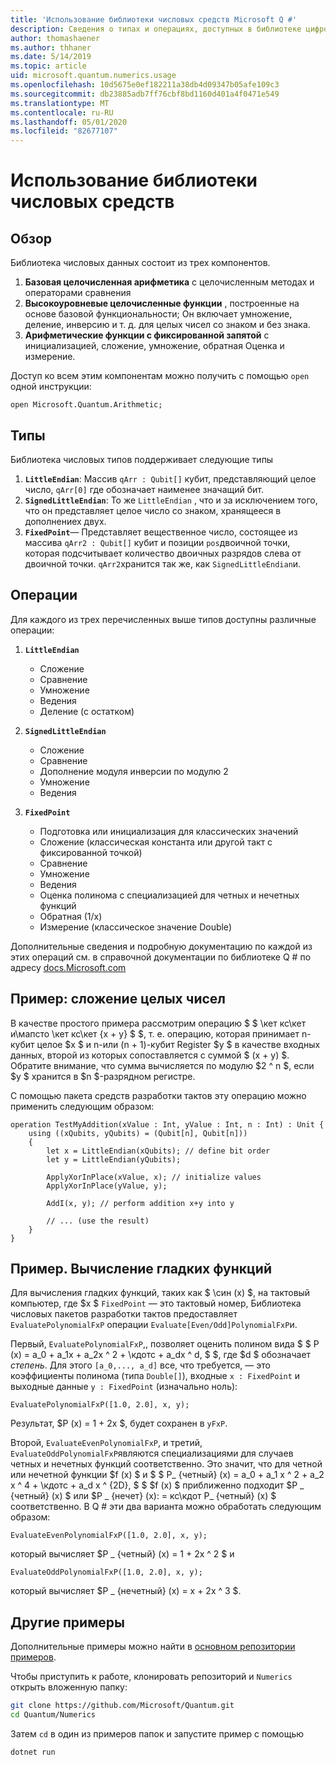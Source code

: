 ```yaml
---
title: 'Использование библиотеки числовых средств Microsoft Q #'
description: Сведения о типах и операциях, доступных в библиотеке цифровых чисел Microsoft тактов.
author: thomashaener
ms.author: thhaner
ms.date: 5/14/2019
ms.topic: article
uid: microsoft.quantum.numerics.usage
ms.openlocfilehash: 10d5675e0ef182211a38db4d09347b05afe109c3
ms.sourcegitcommit: db23885adb7ff76cbf8bd1160d401a4f0471e549
ms.translationtype: MT
ms.contentlocale: ru-RU
ms.lasthandoff: 05/01/2020
ms.locfileid: "82677107"
---
```

# <a name="using-the-numerics-library"></a>Использование библиотеки числовых средств

## <a name="overview"></a>Обзор

Библиотека числовых данных состоит из трех компонентов.

1. **Базовая целочисленная арифметика** с целочисленным методах и операторами сравнения
1. **Высокоуровневые целочисленные функции** , построенные на основе базовой функциональности; Он включает умножение, деление, инверсию и т. д.  для целых чисел со знаком и без знака.
1. **Арифметические функции с фиксированной запятой** с инициализацией, сложение, умножение, обратная Оценка и измерение.

Доступ ко всем этим компонентам можно получить с помощью `open` одной инструкции:
```qsharp
open Microsoft.Quantum.Arithmetic;
```

## <a name="types"></a>Типы

Библиотека числовых типов поддерживает следующие типы

1. **`LittleEndian`**: Массив `qArr : Qubit[]` кубит, представляющий целое число, `qArr[0]` где обозначает наименее значащий бит.
1. **`SignedLittleEndian`**: То же `LittleEndian` , что и за исключением того, что он представляет целое число со знаком, хранящееся в дополнениех двух.
1. **`FixedPoint`**— Представляет вещественное число, состоящее из массива `qArr2 : Qubit[]` кубит и позиции `pos`двоичной точки, которая подсчитывает количество двоичных разрядов слева от двоичной точки. `qArr2`хранится так же, как `SignedLittleEndian`и.

## <a name="operations"></a>Операции

Для каждого из трех перечисленных выше типов доступны различные операции:

1. **`LittleEndian`**
    - Сложение
    - Сравнение
    - Умножение
    - Ведения
    - Деление (с остатком)

1. **`SignedLittleEndian`**
    - Сложение
    - Сравнение
    - Дополнение модуля инверсии по модулю 2
    - Умножение
    - Ведения

1. **`FixedPoint`**
    - Подготовка или инициализация для классических значений
    - Сложение (классическая константа или другой такт с фиксированной точкой)
    - Сравнение
    - Умножение
    - Ведения
    - Оценка полинома с специализацией для четных и нечетных функций
    - Обратная (1/x)
    - Измерение (классическое значение Double)

Дополнительные сведения и подробную документацию по каждой из этих операций см. в справочной документации по библиотеке Q # по адресу [docs.Microsoft.com](https://docs.microsoft.com/quantum)

## <a name="sample-integer-addition"></a>Пример: сложение целых чисел

В качестве простого примера рассмотрим операцию $ $ \кет кс\кет и\мапсто \кет кс\кет {x + y} $ $, т. е. операцию, которая принимает n-кубит целое $x $ и n-или (n + 1)-кубит Register $y $ в качестве входных данных, второй из которых сопоставляется с суммой $ (x + y) $. Обратите внимание, что сумма вычисляется по модулю $2 ^ n $, если $y $ хранится в $n $-разрядном регистре.

С помощью пакета средств разработки тактов эту операцию можно применить следующим образом:
```qsharp
operation TestMyAddition(xValue : Int, yValue : Int, n : Int) : Unit {
    using ((xQubits, yQubits) = (Qubit[n], Qubit[n]))
    {
        let x = LittleEndian(xQubits); // define bit order
        let y = LittleEndian(yQubits);
        
        ApplyXorInPlace(xValue, x); // initialize values
        ApplyXorInPlace(yValue, y);
        
        AddI(x, y); // perform addition x+y into y
        
        // ... (use the result)
    }
}
```

## <a name="sample-evaluating-smooth-functions"></a>Пример. Вычисление гладких функций

Для вычисления гладких функций, таких как $ \син (x) $, на тактовый компьютер, где $x $ `FixedPoint` — это тактовый номер, Библиотека числовых пакетов разработки тактов предоставляет `EvaluatePolynomialFxP` операции `Evaluate[Even/Odd]PolynomialFxP`и.

Первый, `EvaluatePolynomialFxP`,, позволяет оценить полином вида $ $ P (x) = a_0 + a_1x + a_2x ^ 2 + \кдотс + a_dx ^ d, $ $, где $d $ обозначает *степень*. Для этого `[a_0,..., a_d]` все, что требуется, — это коэффициенты полинома (типа `Double[]`), входные `x : FixedPoint` и выходные данные `y : FixedPoint` (изначально ноль):
```qsharp
EvaluatePolynomialFxP([1.0, 2.0], x, y);
```
Результат, $P (x) = 1 + 2x $, будет сохранен в `yFxP`.

Второй, `EvaluateEvenPolynomialFxP`, и третий, `EvaluateOddPolynomialFxP`являются специализациями для случаев четных и нечетных функций соответственно. Это значит, что для четной или нечетной функции $f (x) $ и $ $ P_ {четный} (x) = a_0 + a_1 x ^ 2 + a_2 x ^ 4 + \кдотс + a_d x ^ {2D}, $ $ $f (x) $ приближенно подходит $P _ {четный} (x) $ или $P _ {нечет} (x): = кс\кдот P_ {четный} (x) $ соответственно.
В Q # эти два варианта можно обработать следующим образом:
```qsharp
EvaluateEvenPolynomialFxP([1.0, 2.0], x, y);
```
который вычисляет $P _ {четный} (x) = 1 + 2x ^ 2 $ и
```qsharp
EvaluateOddPolynomialFxP([1.0, 2.0], x, y);
```
который вычисляет $P _ {нечетный} (x) = x + 2x ^ 3 $.

## <a name="more-samples"></a>Другие примеры

Дополнительные примеры можно найти в [основном репозитории примеров](https://github.com/Microsoft/Quantum).

Чтобы приступить к работе, клонировать репозиторий и `Numerics` открыть вложенную папку:

```bash
git clone https://github.com/Microsoft/Quantum.git
cd Quantum/Numerics
```

Затем `cd` в один из примеров папок и запустите пример с помощью

```bash
dotnet run
```
